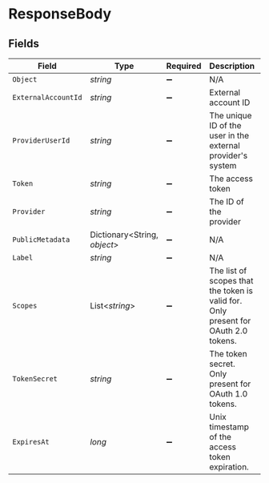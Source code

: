 # ResponseBody


## Fields

| Field                                                                              | Type                                                                               | Required                                                                           | Description                                                                        | Example                                                                            |
| ---------------------------------------------------------------------------------- | ---------------------------------------------------------------------------------- | ---------------------------------------------------------------------------------- | ---------------------------------------------------------------------------------- | ---------------------------------------------------------------------------------- |
| `Object`                                                                           | *string*                                                                           | :heavy_minus_sign:                                                                 | N/A                                                                                | oauth_access_token                                                                 |
| `ExternalAccountId`                                                                | *string*                                                                           | :heavy_minus_sign:                                                                 | External account ID                                                                | external_account_456                                                               |
| `ProviderUserId`                                                                   | *string*                                                                           | :heavy_minus_sign:                                                                 | The unique ID of the user in the external provider's system                        | provider_user_789                                                                  |
| `Token`                                                                            | *string*                                                                           | :heavy_minus_sign:                                                                 | The access token                                                                   | access_token_123                                                                   |
| `Provider`                                                                         | *string*                                                                           | :heavy_minus_sign:                                                                 | The ID of the provider                                                             | oauth_google                                                                       |
| `PublicMetadata`                                                                   | Dictionary<String, *object*>                                                       | :heavy_minus_sign:                                                                 | N/A                                                                                | {}                                                                                 |
| `Label`                                                                            | *string*                                                                           | :heavy_minus_sign:                                                                 | N/A                                                                                | Primary account                                                                    |
| `Scopes`                                                                           | List<*string*>                                                                     | :heavy_minus_sign:                                                                 | The list of scopes that the token is valid for.<br/>Only present for OAuth 2.0 tokens. | [<br/>"email",<br/>"profile"<br/>]                                                 |
| `TokenSecret`                                                                      | *string*                                                                           | :heavy_minus_sign:                                                                 | The token secret. Only present for OAuth 1.0 tokens.                               | token_secret_xyz                                                                   |
| `ExpiresAt`                                                                        | *long*                                                                             | :heavy_minus_sign:                                                                 | Unix timestamp of the access token expiration.                                     |                                                                                    |